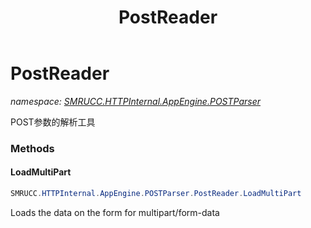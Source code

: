 ﻿---
title: PostReader
---

# PostReader
_namespace: [SMRUCC.HTTPInternal.AppEngine.POSTParser](N-SMRUCC.HTTPInternal.AppEngine.POSTParser.html)_

POST参数的解析工具

### Methods

#### LoadMultiPart
```csharp
SMRUCC.HTTPInternal.AppEngine.POSTParser.PostReader.LoadMultiPart
```
Loads the data on the form for multipart/form-data




